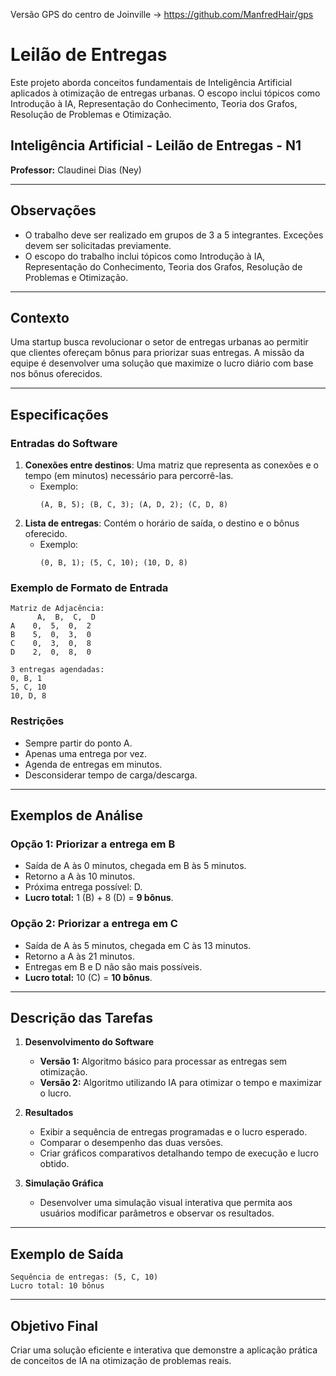 Versão GPS do centro de Joinville -> https://github.com/ManfredHair/gps

# Leilão de Entregas

Este projeto aborda conceitos fundamentais de Inteligência Artificial aplicados à otimização de entregas urbanas. O escopo inclui tópicos como Introdução à IA, Representação do Conhecimento, Teoria dos Grafos, Resolução de Problemas e Otimização.

## Inteligência Artificial - Leilão de Entregas - N1

**Professor:** Claudinei Dias (Ney)

---

## Observações

- O trabalho deve ser realizado em grupos de 3 a 5 integrantes. Exceções devem ser solicitadas previamente.
- O escopo do trabalho inclui tópicos como Introdução à IA, Representação do Conhecimento, Teoria dos Grafos, Resolução de Problemas e Otimização.

---

## Contexto

Uma startup busca revolucionar o setor de entregas urbanas ao permitir que clientes ofereçam bônus para priorizar suas entregas. A missão da equipe é desenvolver uma solução que maximize o lucro diário com base nos bônus oferecidos.

---

## Especificações

### Entradas do Software

1. **Conexões entre destinos**: Uma matriz que representa as conexões e o tempo (em minutos) necessário para percorrê-las.
    - Exemplo:
      ```
      (A, B, 5); (B, C, 3); (A, D, 2); (C, D, 8)
      ```
2. **Lista de entregas**: Contém o horário de saída, o destino e o bônus oferecido.
    - Exemplo:
      ```
      (0, B, 1); (5, C, 10); (10, D, 8)
      ```

### Exemplo de Formato de Entrada

```
Matriz de Adjacência:
      A,  B,  C,  D
A    0,  5,  0,  2
B    5,  0,  3,  0
C    0,  3,  0,  8
D    2,  0,  8,  0

3 entregas agendadas:
0, B, 1
5, C, 10
10, D, 8
```

### Restrições

- Sempre partir do ponto A.
- Apenas uma entrega por vez.
- Agenda de entregas em minutos.
- Desconsiderar tempo de carga/descarga.

---

## Exemplos de Análise

### Opção 1: Priorizar a entrega em B
- Saída de A às 0 minutos, chegada em B às 5 minutos.
- Retorno a A às 10 minutos.
- Próxima entrega possível: D.
- **Lucro total:** 1 (B) + 8 (D) = **9 bônus**.

### Opção 2: Priorizar a entrega em C
- Saída de A às 5 minutos, chegada em C às 13 minutos.
- Retorno a A às 21 minutos.
- Entregas em B e D não são mais possíveis.
- **Lucro total:** 10 (C) = **10 bônus**.

---

## Descrição das Tarefas

1. **Desenvolvimento do Software**
    - **Versão 1:** Algoritmo básico para processar as entregas sem otimização.
    - **Versão 2:** Algoritmo utilizando IA para otimizar o tempo e maximizar o lucro.

2. **Resultados**
    - Exibir a sequência de entregas programadas e o lucro esperado.
    - Comparar o desempenho das duas versões.
    - Criar gráficos comparativos detalhando tempo de execução e lucro obtido.

3. **Simulação Gráfica**
    - Desenvolver uma simulação visual interativa que permita aos usuários modificar parâmetros e observar os resultados.

---

## Exemplo de Saída

```
Sequência de entregas: (5, C, 10)
Lucro total: 10 bônus
```

---

## Objetivo Final

Criar uma solução eficiente e interativa que demonstre a aplicação prática de conceitos de IA na otimização de problemas reais.
